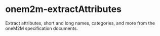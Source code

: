 # onem2m-extractAttributes
Extract attributes, short and long names, categories, and more from the oneM2M specification documents.
